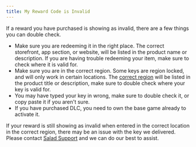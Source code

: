 ```yaml
---
title: My Reward Code is Invalid
---
```


If a reward you have purchased is showing as invalid, there are a few things you can double check.

- Make sure you are redeeming it in the right place. The correct storefront, app section, or website, will be listed in
  the product name or description. If you are having trouble redeeming your item, make sure to check where it is valid
  for.
- Make sure you are in the correct region. Some keys are region locked, and will only work in certain locations. The
  [correct region](/docs/Rewards/Rewards-FAQ/243-what-region-is-this-reward-for) will be listed in the product title or
  description, make sure to double check where your key is valid for.
- You may have typed your key in wrong, make sure to double check it, or copy paste it if you aren't sure.
- If you have purchased DLC, you need to own the base game already to activate it.

If your reward is still showing as invalid when entered in the correct location in the correct region, there may be an
issue with the key we delivered. Please contact [Salad Support](/docs/Guides/Your-PC/216-how-to-create-a-support-ticket)
and we can do our best to assist.
